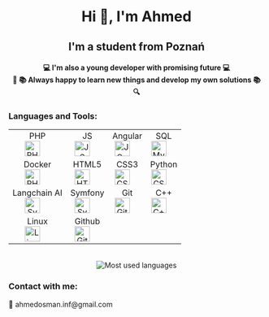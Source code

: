 <h1 align="center">Hi 👋, I'm Ahmed</h1> 
<h2 align="center">I'm a student from Poznań</h2>

<h4 align="center">💻 I'm also a young developer with promising future 💻
<br>
🔎 📚 Always happy to learn new things and develop my own solutions 📚 🔍
</h4>
<h3> Languages and Tools: </h3>
<div align="center">
    <table>
        <tr>
            <td align="center">PHP <br><a href="https://www.php.net"><img alt="PHP" width="30px" src="https://cdn.jsdelivr.net/gh/devicons/devicon/icons/php/php-original.svg" style="margin-right: 20px;"/></a></td>
            <td align="center"> JS <br> <a href="https://developer.mozilla.org/docs/Web/JavaScript"><img alt="JS" width="30px" src="https://cdn.jsdelivr.net/gh/devicons/devicon/icons/javascript/javascript-original.svg" style="margin-right: 20px;"/></a></td>
            <td align="center"> Angular <br> <a href="https://angular.dev"><img alt="JQuery" width="30px" src="https://cdn.jsdelivr.net/gh/devicons/devicon/icons/angular/angular-original.svg" style="margin-right: 20px;"/></a></td>
            <td align="center"> SQL <br> <a href="https://www.w3schools.com/mySQl/default.asp"><img alt="MySql" width="30px" src="https://cdn.jsdelivr.net/gh/devicons/devicon/icons/mysql/mysql-original.svg" style="margin-right: 20px;"/></a></td>
        </tr>
        <tr>
            <td align="center"> Docker <br> <a href="https://www.docker.com"><img alt="PHPStorm" width="30px" src="https://cdn.jsdelivr.net/gh/devicons/devicon/icons/docker/docker-plain.svg" style="margin-right: 20px;"/></a></td>
            <td align="center"> HTML5 <br> <a href="https://www.w3schools.com/html/default.asp"><img alt="HTML5" width="30px" src="https://cdn.jsdelivr.net/gh/devicons/devicon/icons/html5/html5-original.svg" style="margin-right: 20px;"/></a></td>
            <td align="center"> CSS3 <br> <a href="https://www.w3schools.com/css/default.asp"><img alt="CSS3" width="30px" src="https://cdn.jsdelivr.net/gh/devicons/devicon/icons/css3/css3-original.svg" style="margin-right: 20px;"/></a></td>
            <td align="center"> Python <br> <a href="https://www.python.org"><img alt="CSS3" width="30px" src="https://cdn.jsdelivr.net/gh/devicons/devicon/icons/python/python-original.svg" style="margin-right: 20px;"/></a></td>
        </tr>    
        <tr>
            <td align="center">Langchain AI<br> <a href="https://www.langchain.com"><img alt="Symfony" width="30px" src="https://images.seeklogo.com/logo-png/52/1/langchain-logo-png_seeklogo-528369.png" style="margin-right: 20px;"/></a></td>
            <td align="center">Symfony <br> <a href="https://symfony.com"><img alt="Symfony" width="30px" src="https://cdn.jsdelivr.net/gh/devicons/devicon/icons/symfony/symfony-original.svg" style="margin-right: 20px;"/></a></td>
            <td align="center"> Git <br> <a href="https://www.w3schools.com/git/default.asp"><img alt="Git" width="30px" src="https://cdn.jsdelivr.net/gh/devicons/devicon/icons/git/git-original.svg" style="margin-right: 20px;"/></a></td>
            <td align="center"> C++ <br> <a href="https://www.w3schools.com/cpp/default.asp"><img alt="C++" width="30px" src="https://cdn.jsdelivr.net/gh/devicons/devicon/icons/cplusplus/cplusplus-original.svg" style="margin-right: 20px;"/></a></td>   
        </tr>
        <tr>
            <td align="center"> Linux <br> <a href="https://pl.wikipedia.org/wiki/Linux"><img alt="Linux" width="30px" src="https://cdn.jsdelivr.net/gh/devicons/devicon/icons/linux/linux-original.svg" style="margin-right: 20px;"/></a></td>
            <td align="center"> Github <br> <a href="#"> <img alt="Github" width="30px" src="https://cdn.jsdelivr.net/gh/devicons/devicon/icons/github/github-original.svg" style="margin-right: 20px;"/></a></td>
        </tr>
    </table>
</div>
<br>
<div align="center">
<img src="https://github-readme-stats.vercel.app/api/top-langs/?username=ahmosman&layout=compact&langs_count=7" alt="Most used languages">
</div>
<h3>Contact with me:</h3>
<p> 📧 ahmedosman.inf@gmail.com</p>
